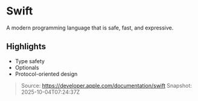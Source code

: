 <div role="main">

# Swift

A modern programming language that is safe, fast, and expressive.

## Highlights

- Type safety
- Optionals
- Protocol-oriented design

</div>

> Source: https://developer.apple.com/documentation/swift
> Snapshot: 2025-10-04T07:24:37Z
